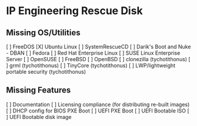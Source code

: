 
IP Engineering Rescue Disk
==========================

Missing OS/Utilities
--------------------

   [ ] FreeDOS
   [X] Ubuntu Linux
   [ ] SystemRescueCD
   [ ] Darik's Boot and Nuke - DBAN
   [ ] Fedora
   [ ] Red Hat Enterprise Linux
   [ ] SUSE Linux Enterprise Server
   [ ] OpenSUSE
   [ ] FreeBSD
   [ ] OpenBSD
   [ ] clonezilla (tychotithonus)
   [ ] grml (tychotithonus)
   [ ] TinyCore (tychotithonus)
   [ ] LWP/lightweight portable security (tychotithonus)


Missing Features
----------------

   [ ] Documentation
   [ ] Licensing compliance (for distributing re-built images)
   [ ] DHCP config for BIOS PXE Boot
   [ ] UEFI PXE Boot
   [ ] UEFI Bootable ISO
   [ ] UEFI Bootable disk image

